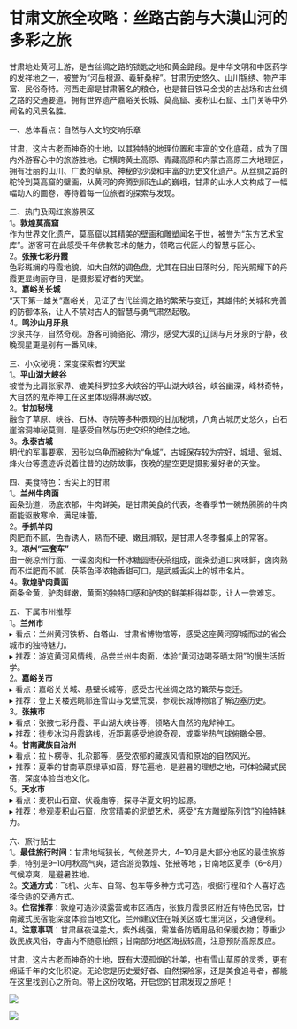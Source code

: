 # 甘肃文旅全攻略：丝路古韵与大漠山河的多彩之旅  

甘肃地处黄河上游，是古丝绸之路的锁匙之地和黄金路段。是中华文明和中医药学的发祥地之一，被誉为“河岳根源、羲轩桑梓”。甘肃历史悠久、山川锦绣、物产丰富、民俗奇特。河西走廊是甘肃著名的粮仓，也是昔日铁马金戈的古战场和古丝绸之路的交通要道。拥有世界遗产嘉峪关长城、莫高窟、麦积山石窟、玉门关等中外闻名的风景名胜。  

一、总体看点：自然与人文的交响乐章  

甘肃，这片古老而神奇的土地，以其独特的地理位置和丰富的文化底蕴，成为了国内外游客心中的旅游胜地。它横跨黄土高原、青藏高原和内蒙古高原三大地理区，拥有壮丽的山川、广袤的草原、神秘的沙漠和丰富的历史文化遗产。从丝绸之路的驼铃到莫高窟的壁画，从黄河的奔腾到祁连山的巍峨，甘肃的山水人文构成了一幅幅动人的画卷，等待着每一位旅者的探索与发现。  

二、热门及网红旅游景区  
1。**敦煌莫高窟**  
作为世界文化遗产，莫高窟以其精美的壁画和雕塑闻名于世，被誉为“东方艺术宝库”。游客可在此感受千年佛教艺术的魅力，领略古代匠人的智慧与匠心。  
2。**张掖七彩丹霞**  
色彩斑斓的丹霞地貌，如大自然的调色盘，尤其在日出日落时分，阳光照耀下的丹霞更显绚丽夺目，是摄影爱好者的天堂。  
3。**嘉峪关长城**  
“天下第一雄关”嘉峪关，见证了古代丝绸之路的繁荣与变迁，其雄伟的关城和完善的防御体系，让人不禁对古人的智慧与勇气肃然起敬。  
4。**鸣沙山月牙泉**  
沙泉共存，自然奇观。游客可骑骆驼、滑沙，感受大漠的辽阔与月牙泉的宁静，夜晚观星更是别有一番风味。  

三、小众秘境：深度探索者的天堂  
1。**平山湖大峡谷**  
被誉为比肩张家界、媲美科罗拉多大峡谷的平山湖大峡谷，峡谷幽深，峰林奇特，大自然的鬼斧神工在这里体现得淋漓尽致。  
2。**甘加秘境**  
融合了草原、峡谷、石林、寺院等多种景观的甘加秘境，八角古城历史悠久，白石崖溶洞神秘莫测，是感受自然与历史交织的绝佳之地。  
3。**永泰古城**  
明代的军事要塞，因形似乌龟而被称为“龟城”，古城保存较为完好，城墙、瓮城、烽火台等遗迹诉说着往昔的边防故事，夜晚的星空更是摄影爱好者的天堂。  

四、美食特色：舌尖上的甘肃  
1。**兰州牛肉面**  
面条劲道，汤底浓郁，牛肉鲜美，是甘肃美食的代表，冬春季节一碗热腾腾的牛肉面能驱散寒冷，满足味蕾。  
2。**手抓羊肉**  
肉肥而不腻，色香诱人，熟而不硬、嫩且滑软，是甘肃人冬季餐桌上的常客。  
3。**凉州“三套车”**  
由一碗凉州行面、一碟卤肉和一杯冰糖圆枣茯茶组成，面条劲道口爽味鲜，卤肉熟而不烂肥而不腻，茯茶色泽浓艳香甜可口，是武威舌尖上的城市名片。  
4。**敦煌驴肉黄面**  
面条金黄，驴肉鲜嫩，黄面的独特口感和驴肉的鲜美相得益彰，让人一尝难忘。  

五、下属市州推荐  
1。**兰州市**  
▸ 看点：兰州黄河铁桥、白塔山、甘肃省博物馆等，感受这座黄河穿城而过的省会城市的独特魅力。  
▸ 推荐：游览黄河风情线，品尝兰州牛肉面，体验“黄河边喝茶晒太阳”的慢生活哲学。  
2。**嘉峪关市**  
▸ 看点：嘉峪关关城、悬壁长城等，感受古代丝绸之路的繁荣与变迁。  
▸ 推荐：登上关楼远眺祁连雪山与戈壁荒漠，参观长城博物馆了解边塞历史。  
3。**张掖市**  
▸ 看点：张掖七彩丹霞、平山湖大峡谷等，领略大自然的鬼斧神工。  
▸ 推荐：徒步冰沟丹霞路线，近距离感受地貌奇观，或乘坐热气球俯瞰全景。  
4。**甘南藏族自治州**  
▸ 看点：拉卜楞寺、扎尕那等，感受浓郁的藏族风情和原始的自然风光。  
▸ 推荐：夏季的甘南草原绿草如茵，野花遍地，是避暑的理想之地，可体验藏式民宿，深度体验当地文化。  
5。**天水市**  
▸ 看点：麦积山石窟、伏羲庙等，探寻华夏文明的起源。  
▸ 推荐：参观麦积山石窟，欣赏精美的泥塑艺术，感受“东方雕塑陈列馆”的独特魅力。  

六、旅行贴士  
1。**最佳旅行时间**：甘肃地域狭长，气候差异大，4–10月是大部分地区的最佳旅游季，特别是9–10月秋高气爽，适合游览敦煌、张掖等地；甘南地区夏季（6–8月）气候凉爽，是避暑胜地。  
2。**交通方式**：飞机、火车、自驾、包车等多种方式可选，根据行程和个人喜好选择合适的交通方式。  
3。**住宿推荐**：敦煌可选沙漠露营或市区酒店，张掖丹霞景区附近有特色民宿，甘南藏式民宿能深度体验当地文化，兰州建议住在城关区或七里河区，交通便利。  
4。**注意事项**：甘肃昼夜温差大，紫外线强，需准备防晒用品和保暖衣物；尊重少数民族风俗，寺庙内不随意拍照；甘南部分地区海拔较高，注意预防高原反应。  

甘肃，这片古老而神奇的土地，既有大漠孤烟的壮美，也有雪山草原的灵秀，更有绵延千年的文化积淀。无论您是历史爱好者、自然探险家，还是美食追寻者，都能在这里找到心之所向。带上这份攻略，开启您的甘肃发现之旅吧！  

![](https://boot-img.xuexi.cn/image/1005/process/0918d5e46f20429d85e8ea54a10e4529.jpg)  

![](https://s1.imagehub.cc/images/2025/06/25/289c17c4f6b472c68fbf765e69899625.jpg)  
<!-- Last processed: 2025-07-22 03:44:27 -->
